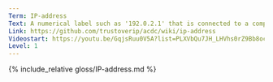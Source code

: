```yaml
---
Term: IP-address
Text: A numerical label such as '192.0.2.1' that is connected to a computer network that uses the Internet Protocol for communication
Link: https://github.com/trustoverip/acdc/wiki/ip-address
Videostart: https://youtu.be/GqjsRuu0V5A?list=PLXVbQu7JH_LHVhs0rZ9Bb8ocyKlPljkaG&t=33m42s
Level: 1
---
```


{% include_relative gloss/IP-address.md %}
